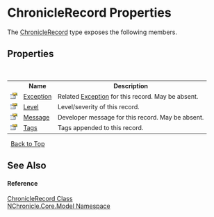 # ChronicleRecord Properties
 

The <a href="T_NChronicle_Core_Model_ChronicleRecord.md">ChronicleRecord</a> type exposes the following members.


## Properties
&nbsp;<table><tr><th></th><th>Name</th><th>Description</th></tr><tr><td>![Public property](media/pubproperty.gif "Public property")</td><td><a href="P_NChronicle_Core_Model_ChronicleRecord_Exception.md">Exception</a></td><td>
Related <a href="http://msdn2.microsoft.com/en-us/library/c18k6c59" target="_blank">Exception</a> for this record. May be absent.</td></tr><tr><td>![Public property](media/pubproperty.gif "Public property")</td><td><a href="P_NChronicle_Core_Model_ChronicleRecord_Level.md">Level</a></td><td>
Level/severity of this record.</td></tr><tr><td>![Public property](media/pubproperty.gif "Public property")</td><td><a href="P_NChronicle_Core_Model_ChronicleRecord_Message.md">Message</a></td><td>
Developer message for this record. May be absent.</td></tr><tr><td>![Public property](media/pubproperty.gif "Public property")</td><td><a href="P_NChronicle_Core_Model_ChronicleRecord_Tags.md">Tags</a></td><td>
Tags appended to this record.</td></tr></table>&nbsp;
<a href="#chroniclerecord-properties">Back to Top</a>

## See Also


#### Reference
<a href="T_NChronicle_Core_Model_ChronicleRecord.md">ChronicleRecord Class</a><br /><a href="N_NChronicle_Core_Model.md">NChronicle.Core.Model Namespace</a><br />
